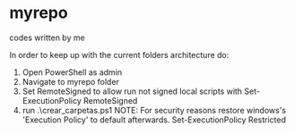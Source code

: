 # myrepo
codes written by me

In order to keep up with the current folders architecture do:

1. Open PowerShell as admin
2. Navigate to myrepo folder
3. Set RemoteSigned to allow run not signed local scripts with
    Set-ExecutionPolicy RemoteSigned
4. run .\crear_carpetas.ps1
NOTE: For security reasons restore windows's 'Execution Policy' to default afterwards.
    Set-ExecutionPolicy Restricted




